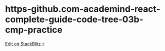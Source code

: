 # https-github.com-academind-react-complete-guide-code-tree-03b-cmp-practice

[Edit on StackBlitz ⚡️](https://stackblitz.com/edit/stackblitz-starters-7gygrs)